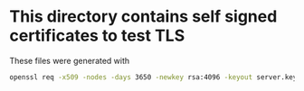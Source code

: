 # This directory contains self signed certificates to test TLS

These files were generated with

```bash
openssl req -x509 -nodes -days 3650 -newkey rsa:4096 -keyout server.key -out server.crt -subj "/C=US/ST=NY/L=New York/CN=localhost/emailAddress=someEmail@example.com"

```
